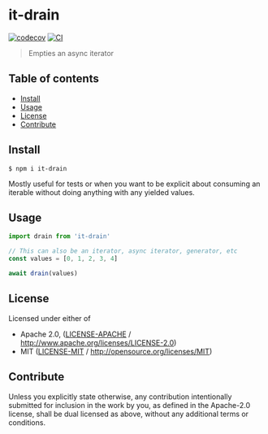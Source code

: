 # it-drain <!-- omit in toc -->

[![codecov](https://img.shields.io/codecov/c/github/achingbrain/it.svg?style=flat-square)](https://codecov.io/gh/achingbrain/it)
[![CI](https://img.shields.io/github/workflow/status/achingbrain/it/test%20&%20maybe%20release/master?style=flat-square)](https://github.com/achingbrain/it/actions/workflows/js-test-and-release.yml)

> Empties an async iterator

## Table of contents <!-- omit in toc -->

- [Install](#install)
- [Usage](#usage)
- [License](#license)
- [Contribute](#contribute)

## Install

```console
$ npm i it-drain
```

Mostly useful for tests or when you want to be explicit about consuming an iterable without doing anything with any yielded values.

## Usage

```javascript
import drain from 'it-drain'

// This can also be an iterator, async iterator, generator, etc
const values = [0, 1, 2, 3, 4]

await drain(values)
```

## License

Licensed under either of

- Apache 2.0, ([LICENSE-APACHE](LICENSE-APACHE) / <http://www.apache.org/licenses/LICENSE-2.0>)
- MIT ([LICENSE-MIT](LICENSE-MIT) / <http://opensource.org/licenses/MIT>)

## Contribute

Unless you explicitly state otherwise, any contribution intentionally submitted for inclusion in the work by you, as defined in the Apache-2.0 license, shall be dual licensed as above, without any additional terms or conditions.
